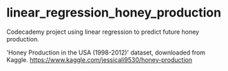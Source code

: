 # linear_regression_honey_production
Codecademy project using linear regression to predict future honey production.

'Honey Production in the USA (1998-2012)' dataset, downloaded from Kaggle.
https://www.kaggle.com/jessicali9530/honey-production
